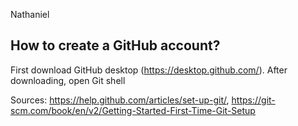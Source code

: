 Nathaniel

## How to create a GitHub account?
First download GitHub desktop (https://desktop.github.com/).
After downloading, open Git shell

Sources: https://help.github.com/articles/set-up-git/, https://git-scm.com/book/en/v2/Getting-Started-First-Time-Git-Setup
